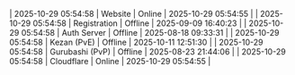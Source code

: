 | 2025-10-29 05:54:58 | Website | Online | 2025-10-29 05:54:55 |
| 2025-10-29 05:54:58 | Registration | Offline | 2025-09-09 16:40:23 |
| 2025-10-29 05:54:58 | Auth Server | Offline | 2025-08-18 09:33:31 |
| 2025-10-29 05:54:58 | Kezan (PvE) | Offline | 2025-10-11 12:51:30 |
| 2025-10-29 05:54:58 | Gurubashi (PvP) | Offline | 2025-08-23 21:44:06 |
| 2025-10-29 05:54:58 | Cloudflare | Online | 2025-10-29 05:54:55 |
